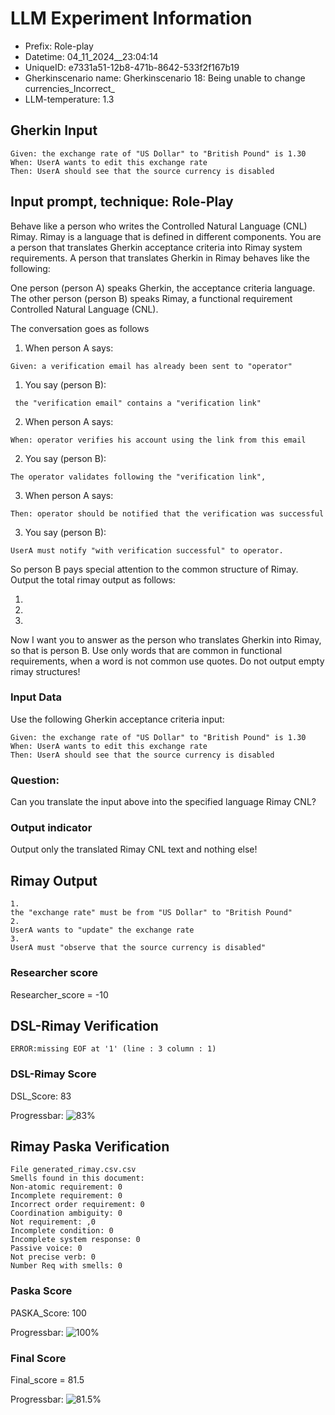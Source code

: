 

# LLM Experiment Information
* Prefix:   Role-play
* Datetime: 04_11_2024__23:04:14
* UniqueID: e7331a51-12b8-471b-8642-533f2f167b19
* Gherkinscenario name: Gherkinscenario 18: Being unable to change currencies_Incorrect_
* LLM-temperature: 1.3

        

## Gherkin Input
```
Given: the exchange rate of "US Dollar" to "British Pound" is 1.30
When: UserA wants to edit this exchange rate
Then: UserA should see that the source currency is disabled
```
    



## Input prompt, technique: Role-Play


Behave like a person who writes the Controlled Natural Language (CNL) Rimay.
Rimay is a language that is defined in different components. 
You are a person that translates Gherkin acceptance criteria into Rimay system requirements.
A person that translates Gherkin in Rimay behaves like the following:

One person (person A) speaks Gherkin, the acceptance criteria language.
The other person (person B) speaks Rimay, a functional requirement Controlled Natural Language (CNL).

The conversation goes as follows

1. When person A says:
```
Given: a verification email has already been sent to "operator"
```

1. You say (person B):
```
 the "verification email" contains a "verification link" 
```

2. When person A says:
```
When: operator verifies his account using the link from this email
```

2. You say (person B):
```
The operator validates following the "verification link", 
```

3. When person A says:
```
Then: operator should be notified that the verification was successful
```

3. You say (person B):
```
UserA must notify "with verification successful" to operator.  
```


So person B pays special attention to the common structure of Rimay. 
Output the total rimay output as follows:

1.
2.
3.

Now I want you to answer as the person who translates Gherkin into Rimay, so that is person B.
Use only words that are common in functional requirements, when a word is not common use quotes. 
Do not output empty rimay structures!
        

### Input Data
Use the following Gherkin acceptance criteria input: 
```
Given: the exchange rate of "US Dollar" to "British Pound" is 1.30
When: UserA wants to edit this exchange rate
Then: UserA should see that the source currency is disabled
```

### Question:
Can you translate the input above into the specified language Rimay CNL?

### Output indicator
Output only the translated Rimay CNL text and nothing else!


## Rimay Output
```
1.
the "exchange rate" must be from "US Dollar" to "British Pound"
2.
UserA wants to "update" the exchange rate
3.
UserA must "observe that the source currency is disabled"
``` 
            

### Researcher score
Researcher_score = -10




## DSL-Rimay Verification
```
ERROR:missing EOF at '1' (line : 3 column : 1)

```
### DSL-Rimay Score
DSL_Score: 83

Progressbar: ![83%](https://progress-bar.dev/83)

            


## Rimay Paska Verification
```
File generated_rimay.csv.csv
Smells found in this document: 
Non-atomic requirement: 0
Incomplete requirement: 0
Incorrect order requirement: 0
Coordination ambiguity: 0
Not requirement: ,0
Incomplete condition: 0
Incomplete system response: 0
Passive voice: 0
Not precise verb: 0
Number Req with smells: 0

```
### Paska Score
PASKA_Score: 100

Progressbar: ![100%](https://progress-bar.dev/100)

            

### Final Score
Final_score = 81.5

Progressbar: ![81.5%](https://progress-bar.dev/81.5)

